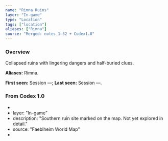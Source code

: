 ```yaml
---
name: "Rimna Ruins"
layer: "In-game"
type: "Location"
tags: ["location"]
aliases: ["Rimna"]
source: "Merged: notes 1–32 + Codex1.0"
---
```

### Overview
Collapsed ruins with lingering dangers and half-buried clues.

**Aliases:** Rimna.

**First seen:** Session —; **Last seen:** Session —.

### From Codex 1.0
- 
- layer: "In-game"
- description: "Southern ruin site marked on the map. Not yet explored in detail."
- source: "Faeblheim World Map"
- 
